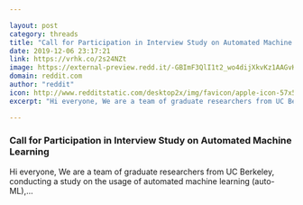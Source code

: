 ```yaml
---

layout: post
category: threads
title: "Call for Participation in Interview Study on Automated Machine Learning"
date: 2019-12-06 23:17:21
link: https://vrhk.co/2s24NZt
image: https://external-preview.redd.it/-GBImF3QlI1t2_wo4dijXkvKz1AAGvKoOsf28jMe0iA.jpg?width=1200&height=628.272251309&auto=webp&s=d45b438ea6f5f1cc9206a2734e6db7a1fe33b59c
domain: reddit.com
author: "reddit"
icon: http://www.redditstatic.com/desktop2x/img/favicon/apple-icon-57x57.png
excerpt: "Hi everyone, We are a team of graduate researchers from UC Berkeley, conducting a study on the usage of automated machine learning (auto-ML),..."

---
```


### Call for Participation in Interview Study on Automated Machine Learning

Hi everyone, We are a team of graduate researchers from UC Berkeley, conducting a study on the usage of automated machine learning (auto-ML),...